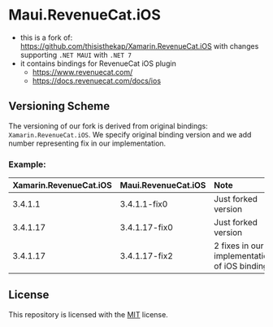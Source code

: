 # Maui.RevenueCat.iOS
- this is a fork of: https://github.com/thisisthekap/Xamarin.RevenueCat.iOS with changes supporting `.NET MAUI` with `.NET 7`
- it contains bindings for RevenueCat iOS plugin
	- https://www.revenuecat.com/
	- https://docs.revenuecat.com/docs/ios

## Versioning Scheme
The versioning of our fork is derived from original bindings: `Xamarin.RevenueCat.iOS`. We specify original binding version and we add number representing fix in our implementation.

### Example:
Xamarin.RevenueCat.iOS | Maui.RevenueCat.iOS | Note |
|:--|:--|:--|
3.4.1.1 | 3.4.1.1-fix0 | Just forked version |
3.4.1.17 | 3.4.1.17-fix0 | Just forked version |
3.4.1.17 | 3.4.1.17-fix2 | 2 fixes in our implementation of iOS bindings |

## License
This repository is licensed with the [MIT](LICENSE.txt) license.

